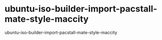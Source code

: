 # ubuntu-iso-builder-import-pacstall-mate-style-maccity
ubuntu-iso-builder-import-pacstall-mate-style-maccity
